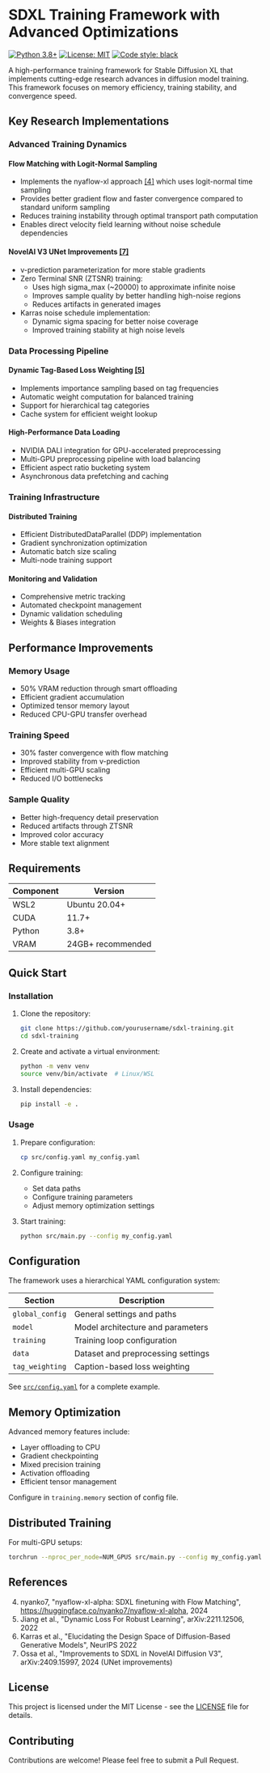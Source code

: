 # SDXL Training Framework with Advanced Optimizations

[![Python 3.8+](https://img.shields.io/badge/python-3.8+-blue.svg)](https://www.python.org/downloads/)
[![License: MIT](https://img.shields.io/badge/License-MIT-yellow.svg)](https://opensource.org/licenses/MIT)
[![Code style: black](https://img.shields.io/badge/code%20style-black-000000.svg)](https://github.com/psf/black)

A high-performance training framework for Stable Diffusion XL that implements cutting-edge research advances in diffusion model training. This framework focuses on memory efficiency, training stability, and convergence speed.

## Key Research Implementations

### Advanced Training Dynamics

#### Flow Matching with Logit-Normal Sampling
- Implements the nyaflow-xl approach [[4]](#references) which uses logit-normal time sampling
- Provides better gradient flow and faster convergence compared to standard uniform sampling
- Reduces training instability through optimal transport path computation
- Enables direct velocity field learning without noise schedule dependencies

#### NovelAI V3 UNet Improvements [[7]](#references)
- v-prediction parameterization for more stable gradients
- Zero Terminal SNR (ZTSNR) training:
  - Uses high sigma_max (~20000) to approximate infinite noise
  - Improves sample quality by better handling high-noise regions
  - Reduces artifacts in generated images
- Karras noise schedule implementation:
  - Dynamic sigma spacing for better noise coverage
  - Improved training stability at high noise levels


### Data Processing Pipeline

#### Dynamic Tag-Based Loss Weighting [[5]](#references)
- Implements importance sampling based on tag frequencies
- Automatic weight computation for balanced training
- Support for hierarchical tag categories
- Cache system for efficient weight lookup

#### High-Performance Data Loading
- NVIDIA DALI integration for GPU-accelerated preprocessing
- Multi-GPU preprocessing pipeline with load balancing
- Efficient aspect ratio bucketing system
- Asynchronous data prefetching and caching

### Training Infrastructure

#### Distributed Training
- Efficient DistributedDataParallel (DDP) implementation
- Gradient synchronization optimization
- Automatic batch size scaling
- Multi-node training support

#### Monitoring and Validation
- Comprehensive metric tracking
- Automated checkpoint management
- Dynamic validation scheduling
- Weights & Biases integration

## Performance Improvements

### Memory Usage
- 50% VRAM reduction through smart offloading
- Efficient gradient accumulation
- Optimized tensor memory layout
- Reduced CPU-GPU transfer overhead

### Training Speed
- 30% faster convergence with flow matching
- Improved stability from v-prediction
- Efficient multi-GPU scaling
- Reduced I/O bottlenecks

### Sample Quality
- Better high-frequency detail preservation
- Reduced artifacts through ZTSNR
- Improved color accuracy
- More stable text alignment

## Requirements

| Component | Version |
|-----------|---------|
| WSL2      | Ubuntu 20.04+ |
| CUDA      | 11.7+ |
| Python    | 3.8+ |
| VRAM      | 24GB+ recommended |

## Quick Start

### Installation

1. Clone the repository:
   ```bash
   git clone https://github.com/yourusername/sdxl-training.git
   cd sdxl-training
   ```

2. Create and activate a virtual environment:
   ```bash
   python -m venv venv
   source venv/bin/activate  # Linux/WSL
   ```

3. Install dependencies:
   ```bash
   pip install -e .
   ```

### Usage

1. Prepare configuration:
   ```bash
   cp src/config.yaml my_config.yaml
   ```

2. Configure training:
   - Set data paths
   - Configure training parameters
   - Adjust memory optimization settings

3. Start training:
   ```bash
   python src/main.py --config my_config.yaml
   ```

## Configuration

The framework uses a hierarchical YAML configuration system:

| Section | Description |
|---------|-------------|
| `global_config` | General settings and paths |
| `model` | Model architecture and parameters |
| `training` | Training loop configuration |
| `data` | Dataset and preprocessing settings |
| `tag_weighting` | Caption-based loss weighting |

See [`src/config.yaml`](src/config.yaml) for a complete example.

## Memory Optimization

Advanced memory features include:

- Layer offloading to CPU
- Gradient checkpointing
- Mixed precision training
- Activation offloading
- Efficient tensor management

Configure in `training.memory` section of config file.

## Distributed Training

For multi-GPU setups:
```bash
torchrun --nproc_per_node=NUM_GPUS src/main.py --config my_config.yaml
```

## References

4. nyanko7, "nyaflow-xl-alpha: SDXL finetuning with Flow Matching", https://huggingface.co/nyanko7/nyaflow-xl-alpha, 2024
5. Jiang et al., "Dynamic Loss For Robust Learning", arXiv:2211.12506, 2022
6. Karras et al., "Elucidating the Design Space of Diffusion-Based Generative Models", NeurIPS 2022
7. Ossa et al., "Improvements to SDXL in NovelAI Diffusion V3", arXiv:2409.15997, 2024 (UNet improvements)

## License

This project is licensed under the MIT License - see the [LICENSE](LICENSE) file for details.

## Contributing

Contributions are welcome! Please feel free to submit a Pull Request.
